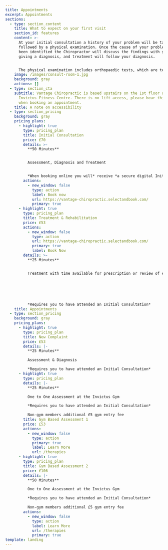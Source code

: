 ```yaml
---
title: Appointments
excerpt: Appointments
sections:
  - type: section_content
    title: What to expect on your first visit
    section_id: features
    content: >-
      At your initial consultation a history of your problem will be taken,
      followed by a physical examination. Once the cause of your problem has
      been identified the Chiropractor will discuss the findings with you,
      giving a diagnosis, and treatment will follow your diagnosis. 


      The physical examination includes orthopaedic tests, which are tests to identify the specific anatomical structures which are causing your pain; functional assessment, and where indicated a neurological screen. Functional assessments are used to determine how effectively an area is working, and to help to determine what treatment or rehabilitation exercises would be most appropriate for you.
    image: /images/consult-room-1.jpg
    background: gray
    actions: []
  - type: section_cta
    subtitle: Vantage Chiropractic is based upstairs on the 1st floor at the
      Invictus Fitness Centre. There is no lift access, please bear this in mind
      when booking an appointment.
    title: A note on accessibility
  - type: section_pricing
    background: gray
    pricing_plans:
      - highlight: true
        type: pricing_plan
        title: Initial Consultation
        price: £70
        details: >-
          **50 Minutes**


          Assessment, Diagnosis and Treatment


          *When booking online you will* receive *a secure digital Initial Consultation Form to fill in prior to your appointment.*
        actions:
          - new_window: false
            type: action
            label: Book now
            url: https://vantage-chiropractic.selectandbook.com/
            primary: true
      - highlight: true
        type: pricing_plan
        title: Treatment & Rehabilitation
        price: £53
        actions:
          - new_window: false
            type: action
            url: https://vantage-chiropractic.selectandbook.com/
            primary: true
            label: Book Now
        details: >-
          **25 Minutes**


          Treatment with time available for prescription or review of exercises/stretches 






          *Requires you to have attended an Initial Consultation*
    title: Appointments
  - type: section_pricing
    background: gray
    pricing_plans:
      - highlight: true
        type: pricing_plan
        title: New Complaint
        price: £53
        details: |-
          **25 Minutes**

          Assessment & Diagnosis

          *Requires you to have attended an Initial Consultation*
      - highlight: true
        type: pricing_plan
        details: |-
          **25 Minutes**

          One to One Assessment at the Invictus Gym

          *Requires you to have attended an Initial Consultation*

          Non-gym members additional £5 gym entry fee
        title: Gym Based Assessment 1
        price: £53
        actions:
          - new_window: false
            type: action
            primary: true
            label: Learn More
            url: /therapies
      - highlight: true
        type: pricing_plan
        title: Gym Based Assessment 2
        price: £106
        details: |-
          **50 Minutes**

          One to One Assessment at the Invictus Gym

          *Requires you to have attended an Initial Consultation*

          Non-gym members additional £5 gym entry fee
        actions:
          - new_window: false
            type: action
            label: Learn More
            url: /therapies
            primary: true
template: landing
---
```

